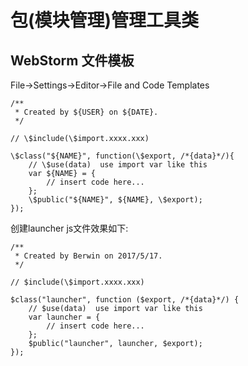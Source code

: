 # 包(模块管理)管理工具类

## WebStorm 文件模板
File->Settings->Editor->File and Code Templates

```
/**
 * Created by ${USER} on ${DATE}.
 */
 
// \$include(\$import.xxxx.xxx)

\$class("${NAME}", function(\$export, /*{data}*/){
    // \$use(data)  use import var like this
    var ${NAME} = {
        // insert code here...
    };
    \$public("${NAME}", ${NAME}, \$export);
});
```
创建launcher js文件效果如下:
```
/**
 * Created by Berwin on 2017/5/17.
 */

// $include(\$import.xxxx.xxx)

$class("launcher", function ($export, /*{data}*/) {
    // $use(data)  use import var like this
    var launcher = {
        // insert code here...
    };
    $public("launcher", launcher, $export);
});
```